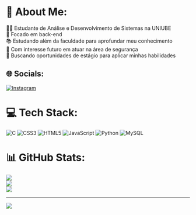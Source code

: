# 💫 About Me:
👨‍💻 Estudante de Análise e Desenvolvimento de Sistemas na UNIUBE<br>🔧 Focado em back-end<br>📚 Estudando além da faculdade para aprofundar meu conhecimento<br>🔐 Com interesse futuro em atuar na área de segurança<br>🚀 Buscando oportunidades de estágio para aplicar minhas habilidades


## 🌐 Socials:
[![Instagram](https://img.shields.io/badge/Instagram-%23E4405F.svg?logo=Instagram&logoColor=white)](https://instagram.com/luis_miguel_fs) 

# 💻 Tech Stack:
![C](https://img.shields.io/badge/c-%2300599C.svg?style=for-the-badge&logo=c&logoColor=white) ![CSS3](https://img.shields.io/badge/css3-%231572B6.svg?style=for-the-badge&logo=css3&logoColor=white) ![HTML5](https://img.shields.io/badge/html5-%23E34F26.svg?style=for-the-badge&logo=html5&logoColor=white) ![JavaScript](https://img.shields.io/badge/javascript-%23323330.svg?style=for-the-badge&logo=javascript&logoColor=%23F7DF1E) ![Python](https://img.shields.io/badge/python-3670A0?style=for-the-badge&logo=python&logoColor=ffdd54) ![MySQL](https://img.shields.io/badge/mysql-4479A1.svg?style=for-the-badge&logo=mysql&logoColor=white)
# 📊 GitHub Stats:
![](https://github-readme-stats.vercel.app/api?username=LuisMIguelFurlanettoSousa&theme=radical&hide_border=false&include_all_commits=false&count_private=false)<br/>
![](https://github-readme-streak-stats.herokuapp.com/?user=LuisMIguelFurlanettoSousa&theme=radical&hide_border=false)<br/>
![](https://github-readme-stats.vercel.app/api/top-langs/?username=LuisMIguelFurlanettoSousa&theme=radical&hide_border=false&include_all_commits=false&count_private=false&layout=compact)

---
[![](https://visitcount.itsvg.in/api?id=LuisMIguelFurlanettoSousa&icon=5&color=6)](https://visitcount.itsvg.in)

<!-- Proudly created with GPRM ( https://gprm.itsvg.in ) -->